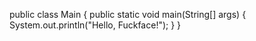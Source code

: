 public class Main {
public static void main(String[] args) {
System.out.println("Hello, Fuckface!");
}
}
